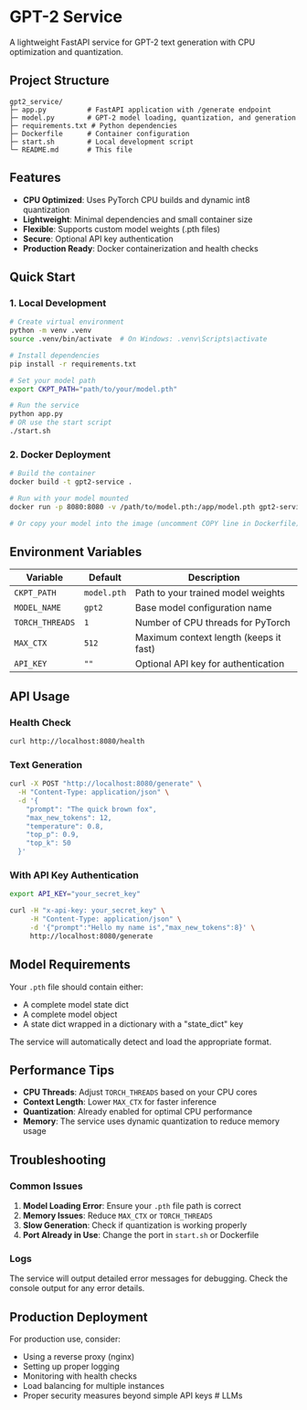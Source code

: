 # GPT-2 Service

A lightweight FastAPI service for GPT-2 text generation with CPU optimization and quantization.

## Project Structure

```
gpt2_service/
├─ app.py          # FastAPI application with /generate endpoint
├─ model.py        # GPT-2 model loading, quantization, and generation
├─ requirements.txt # Python dependencies
├─ Dockerfile      # Container configuration
├─ start.sh        # Local development script
└─ README.md       # This file
```

## Features

- **CPU Optimized**: Uses PyTorch CPU builds and dynamic int8 quantization
- **Lightweight**: Minimal dependencies and small container size
- **Flexible**: Supports custom model weights (.pth files)
- **Secure**: Optional API key authentication
- **Production Ready**: Docker containerization and health checks

## Quick Start

### 1. Local Development

```bash
# Create virtual environment
python -m venv .venv
source .venv/bin/activate  # On Windows: .venv\Scripts\activate

# Install dependencies
pip install -r requirements.txt

# Set your model path
export CKPT_PATH="path/to/your/model.pth"

# Run the service
python app.py
# OR use the start script
./start.sh
```

### 2. Docker Deployment

```bash
# Build the container
docker build -t gpt2-service .

# Run with your model mounted
docker run -p 8080:8080 -v /path/to/model.pth:/app/model.pth gpt2-service

# Or copy your model into the image (uncomment COPY line in Dockerfile)
```

## Environment Variables

| Variable | Default | Description |
|----------|---------|-------------|
| `CKPT_PATH` | `model.pth` | Path to your trained model weights |
| `MODEL_NAME` | `gpt2` | Base model configuration name |
| `TORCH_THREADS` | `1` | Number of CPU threads for PyTorch |
| `MAX_CTX` | `512` | Maximum context length (keeps it fast) |
| `API_KEY` | `""` | Optional API key for authentication |

## API Usage

### Health Check
```bash
curl http://localhost:8080/health
```

### Text Generation
```bash
curl -X POST "http://localhost:8080/generate" \
  -H "Content-Type: application/json" \
  -d '{
    "prompt": "The quick brown fox",
    "max_new_tokens": 12,
    "temperature": 0.8,
    "top_p": 0.9,
    "top_k": 50
  }'
```

### With API Key Authentication
```bash
export API_KEY="your_secret_key"

curl -H "x-api-key: your_secret_key" \
     -H "Content-Type: application/json" \
     -d '{"prompt":"Hello my name is","max_new_tokens":8}' \
     http://localhost:8080/generate
```

## Model Requirements

Your `.pth` file should contain either:
- A complete model state dict
- A complete model object
- A state dict wrapped in a dictionary with a "state_dict" key

The service will automatically detect and load the appropriate format.

## Performance Tips

- **CPU Threads**: Adjust `TORCH_THREADS` based on your CPU cores
- **Context Length**: Lower `MAX_CTX` for faster inference
- **Quantization**: Already enabled for optimal CPU performance
- **Memory**: The service uses dynamic quantization to reduce memory usage

## Troubleshooting

### Common Issues

1. **Model Loading Error**: Ensure your `.pth` file path is correct
2. **Memory Issues**: Reduce `MAX_CTX` or `TORCH_THREADS`
3. **Slow Generation**: Check if quantization is working properly
4. **Port Already in Use**: Change the port in `start.sh` or Dockerfile

### Logs

The service will output detailed error messages for debugging. Check the console output for any error details.

## Production Deployment

For production use, consider:
- Using a reverse proxy (nginx)
- Setting up proper logging
- Monitoring with health checks
- Load balancing for multiple instances
- Proper security measures beyond simple API keys # LLMs

